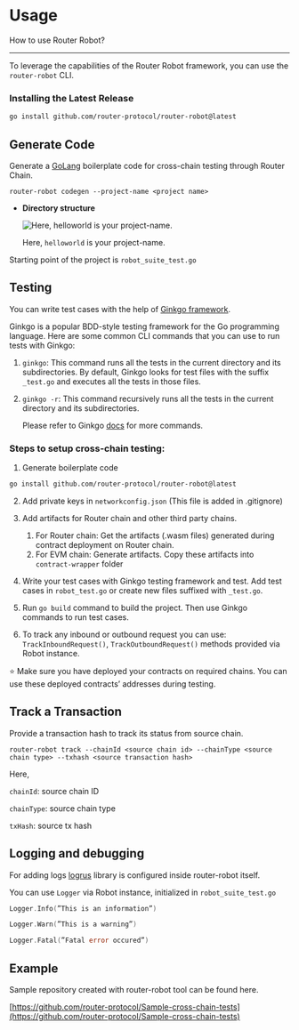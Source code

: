 # Usage 
How to use Router Robot?

---
To leverage the capabilities of the Router Robot framework, you can use the `router-robot` CLI.

### Installing the Latest Release
```bash
go install github.com/router-protocol/router-robot@latest
```

## Generate Code
Generate a [GoLang](https://go.dev/) boilerplate code for cross-chain testing through Router Chain.

`router-robot codegen --project-name <project name>`

- **Directory structure**
    
    ![Here, `helloworld` is your project-name.](https://s3-us-west-2.amazonaws.com/secure.notion-static.com/1fbc3473-afde-4c8a-ace3-7247cbfc4449/Screenshot_2023-02-17_at_1.05.01_AM.png)
    
    Here, `helloworld` is your project-name.
    

Starting point of the project is `robot_suite_test.go`

## Testing

You can write test cases with the help of [Ginkgo framework](https://github.com/onsi/ginkgo).

Ginkgo is a popular BDD-style testing framework for the Go programming language. Here are some common CLI commands that you can use to run tests with Ginkgo:

1. `ginkgo`: This command runs all the tests in the current directory and its subdirectories. By default, Ginkgo looks for test files with the suffix `_test.go` and executes all the tests in those files.
2. `ginkgo -r`: This command recursively runs all the tests in the current directory and its subdirectories.
    
    Please refer to Ginkgo [docs](https://pkg.go.dev/github.com/onsi/ginkgo/ginkgo) for more commands.
    
### Steps to setup cross-chain testing:

1. Generate boilerplate code
```bash
go install github.com/router-protocol/router-robot@latest
``` 
2. Add private keys in `networkconfig.json` (This file is added in .gitignore)
3. Add artifacts for Router chain and other third party chains.
    1. For Router chain: Get the artifacts (.wasm files) generated during contract deployment on Router chain.
    2. For EVM chain: Generate artifacts.
    Copy these artifacts into `contract-wrapper` folder
        
4. Write your test cases with Ginkgo testing framework and test. 
Add test cases in `robot_test.go` or create new files suffixed with `_test.go`.
5. Run `go build` command to build the project. Then use Ginkgo commands to run test cases.
6. To track any inbound or outbound request you can use:
`TrackInboundRequest()`, `TrackOutboundRequest()` methods provided via Robot instance.

<aside>
⭐ Make sure you have deployed your contracts on required chains.
You can use these deployed contracts’ addresses during testing.

</aside>
    

## Track a Transaction

Provide a transaction hash to track its status from source chain.

`router-robot track --chainId <source chain id> --chainType <source chain type> --txhash <source transaction hash>`

Here, 

`chainId`: source chain ID

`chainType`: source chain type

`txHash`: source tx hash

## Logging and debugging

For adding logs [logrus](https://pkg.go.dev/github.com/sirupsen/logrus#section-readme) library is configured inside router-robot itself.

You can use `Logger` via Robot instance, initialized in `robot_suite_test.go`

```go
Logger.Info(”This is an information”)

Logger.Warn(”This is a warning”)

Logger.Fatal(”Fatal error occured”)
```

## Example

Sample repository created with router-robot tool can be found here.

[https://github.com/router-protocol/Sample-cross-chain-tests](https://github.com/router-protocol/Sample-cross-chain-tests)